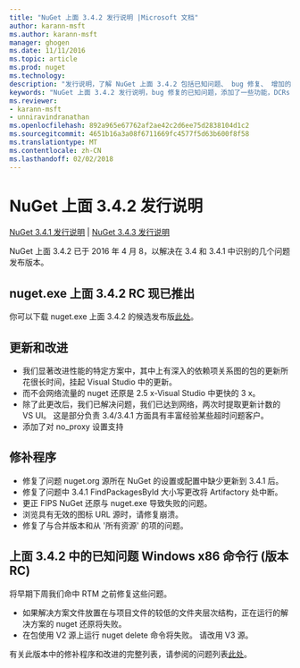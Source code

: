 ```yaml
---
title: "NuGet 上面 3.4.2 发行说明 |Microsoft 文档"
author: karann-msft
ms.author: karann-msft
manager: ghogen
ms.date: 11/11/2016
ms.topic: article
ms.prod: nuget
ms.technology: 
description: "发行说明，了解 NuGet 上面 3.4.2 包括已知问题、 bug 修复、 增加的功能，以及 DCRs。"
keywords: "NuGet 上面 3.4.2 发行说明，bug 修复的已知问题，添加了一些功能，DCRs"
ms.reviewer:
- karann-msft
- unniravindranathan
ms.openlocfilehash: 892a965e67762af2ae42c2d6ee75d2838104d1c2
ms.sourcegitcommit: 4651b16a3a08f6711669fc4577f5d63b600f8f58
ms.translationtype: MT
ms.contentlocale: zh-CN
ms.lasthandoff: 02/02/2018
---
```

# <a name="nuget-342-release-notes"></a>NuGet 上面 3.4.2 发行说明

[NuGet 3.4.1 发行说明](../release-notes/nuget-3.4.1.md) | [NuGet 3.4.3 发行说明](../release-notes/nuget-3.4.3.md)

NuGet 上面 3.4.2 已于 2016 年 4 月 8，以解决在 3.4 和 3.4.1 中识别的几个问题发布版本。

## <a name="nugetexe-342-rc-is-now-available"></a>nuget.exe 上面 3.4.2 RC 现已推出

你可以下载 nuget.exe 上面 3.4.2 的候选发布版[此处](https://dist.nuget.org/index.html)。

## <a name="updates-and-improvements"></a>更新和改进

* 我们显著改进性能的特定方案中，其中上有深入的依赖项关系图的包的更新所花很长时间，挂起 Visual Studio 中的更新。
* 而不会网络流量的 nuget 还原是 2.5 x-Visual Studio 中更快的 3 x。
* 除了此更改后，我们已解决问题，我们已达到网络，两次时提取更新计数的 VS UI。 这是部分负责 3.4/3.4.1 方面具有丰富经验某些超时问题客户。
* 添加了对 no_proxy 设置支持

## <a name="fixes"></a>修补程序

* 修复了问题 nuget.org 源所在 NuGet 的设置或配置中缺少更新到 3.4.1 后。
* 修复了问题中 3.4.1 FindPackagesById 大小写更改将 Artifactory 处中断。
* 更正 FIPS NuGet 还原与 nuget.exe 导致失败的问题。
* 浏览具有无效的图标 URL 源时，请修复崩溃。
* 修复了与合并版本和从 '所有资源' 的项的问题。

## <a name="known-issues-in-342-windows-x86-commandline-rc"></a>上面 3.4.2 中的已知问题 Windows x86 命令行 (版本 RC)

将早期下周我们命中 RTM 之前修复这些问题。

*  如果解决方案文件放置在与项目文件的较低的文件夹层次结构，正在运行的解决方案的 nuget 还原将失败。
*  在包使用 V2 源上运行 nuget delete 命令将失败。 请改用 V3 源。


有关此版本中的修补程序和改进的完整列表，请参阅的问题列表[此处](https://github.com/NuGet/Home/issues?utf8=%E2%9C%93&q=is%3Aissue+milestone%3A3.4.2++is%3Aclosed+)。